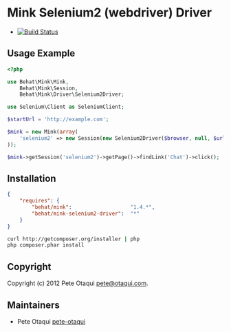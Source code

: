 Mink Selenium2 (webdriver) Driver
=================================

- [![Build Status](https://secure.travis-ci.org/Behat/MinkSelenium2Driver.png?branch=master)](http://travis-ci.org/Behat/MinkSelenium2Driver)

Usage Example
-------------

``` php
<?php

use Behat\Mink\Mink,
    Behat\Mink\Session,
    Behat\Mink\Driver\Selenium2Driver;

use Selenium\Client as SeleniumClient;

$startUrl = 'http://example.com';

$mink = new Mink(array(
    'selenium2' => new Session(new Selenium2Driver($browser, null, $url)),
));

$mink->getSession('selenium2')->getPage()->findLink('Chat')->click();
```

Installation
------------

``` json
{
    "requires": {
        "behat/mink":                   "1.4.*",
        "behat/mink-selenium2-driver":  "*"
    }
}
```

``` bash
curl http://getcomposer.org/installer | php
php composer.phar install
```

Copyright
---------

Copyright (c) 2012 Pete Otaqui <pete@otaqui.com>.

Maintainers
-----------

* Pete Otaqui [pete-otaqui](http://github.com/pete-otaqui)

